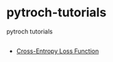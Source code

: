 # pytroch-tutorials
pytroch tutorials

## 
- [Cross-Entropy Loss Function](https://towardsdatascience.com/cross-entropy-loss-function-f38c4ec8643e)